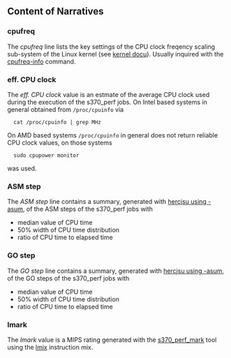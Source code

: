 ## Content of Narratives

### <a id="cpufreq">cpufreq</a>
The _cpufreq_ line lists the key settings of the CPU clock freqency scaling
sub-system of the Linux kernel (see
[kernel docu](https://www.kernel.org/doc/Documentation/cpu-freq/governors.txt)).
Usually inquired with the
[cpufreq-info](https://linux.die.net/man/1/cpufreq-info) command.

### <a id="effclk">eff. CPU clock</a>
The _eff. CPU clock_ value is an estmate of the average CPU clock used during
the execution of the s370_perf jobs. On Intel based systems in general obtained
from `/proc/cpuinfo` via
```
  cat /proc/cpuinfo | grep MHz
```

On AMD based systems `/proc/cpuinfo` in general does not return reliable CPU
clock values, on those systems
```
  sudo cpupower monitor
```
was used.

### <a id="asm">ASM step</a>
The _ASM step_ line contains a summary, generated with
[hercjsu using -asum](https://github.com/wfjm/herc-tools/blob/master/doc/hercjsu.md#user-content-opt-asum),
of the ASM steps of the s370_perf jobs with
- median value of CPU time
- 50% width of CPU time distribution
- ratio of CPU time to elapsed time

### <a id="go">GO step</a>
The _GO step_ line contains a summary, generated with
[hercjsu using -asum](https://github.com/wfjm/herc-tools/blob/master/doc/hercjsu.md#user-content-opt-asum),
of the GO steps of the s370_perf jobs with
- median value of CPU time
- 50% width of CPU time distribution
- ratio of CPU time to elapsed time

### <a id="lmark">lmark</a>
The _lmark_ value is a MIPS rating generated with the
[s370_perf_mark](../doc/s370_perf_mark.md) tool using the
[lmix](../doc/s370_perf_mark.md#user-content-mix-lmix)
instruction mix.
